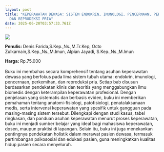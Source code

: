 ```yaml
---
layout: post
title: "KEPERAWATAN DEWASA: SISTEM ENDOKRIN, IMUNOLOGI, PENCERNAAN, PERKEMIHAN
  DAN REPRODEKSI PRIA"
date: 2025-06-20T03:57:33.761Z
---
```

![](/images/uploads/isbn-keperawatan-dewasa.jpg)

**P﻿enulis:** Denis Farida,S.Kep.,Ns.,M.Tr.Kep, Octo Zulkarnain,S.Kep.,Ns.,M.Imun, Alpian Jayadi, S.Kep.,Ns.,M.Imun

**Harga:** Rp.75.000\
\
Buku ini membahas secara komprehensif tentang asuhan keperawatan dewasa yang berfokus pada lima sistem tubuh utama: endokrin, imunologi, pencernaan, perkemihan, dan reproduksi pria. Setiap bab disusun berdasarkan pendekatan klinis dan teoritis yang menggabungkan ilmu biomedis dengan keterampilan keperawatan profesional. Dengan penjelasan yang sistematis dan berbasis eviden, buku ini memberikan pemahaman tentang anatomi-fisiologi, patofisiologi, penatalaksanaan medis, serta intervensi keperawatan yang spesifik untuk gangguan pada masing-masing sistem tersebut.
	Dilengkapi dengan studi kasus, tabel ringkasan, dan panduan asuhan keperawatan menurut proses keperawatan, buku ini menjadi sumber belajar yang ideal bagi mahasiswa keperawatan, dosen, maupun praktisi di lapangan. Selain itu, buku ini juga menekankan pentingnya pendekatan holistik dalam merawat pasien dewasa, termasuk pertimbangan psikososial dan edukasi pasien, guna meningkatkan kualitas hidup pasien secara menyeluruh.